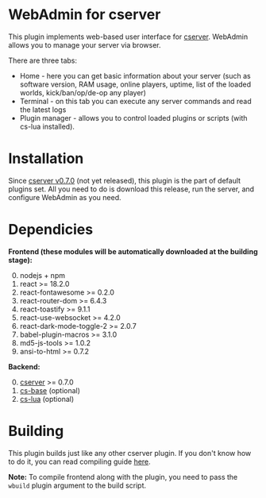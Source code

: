 # WebAdmin for cserver

This plugin implements web-based user interface for [cserver](https://github.com/igor725/cserver).
WebAdmin allows you to manage your server via browser.

There are three tabs:
* Home - here you can get basic information about your server (such as software version, RAM usage, online players, uptime, list of the loaded worlds, kick/ban/op/de-op any player)
* Terminal - on this tab you can execute any server commands and read the latest logs
* Plugin manager - allows you to control loaded plugins or scripts (with cs-lua installed).

# Installation

Since [cserver v0.7.0](https://github.com/igor725/cserver/releases/tag/v0.7.0) (not yet released), this plugin is the part of default plugins set. All you need to do is download this release, run the server, and configure WebAdmin as you need.

# Dependicies

**Frontend (these modules will be automatically downloaded at the building stage):**

0. nodejs + npm
1. react >= 18.2.0
2. react-fontawesome >= 0.2.0
3. react-router-dom >= 6.4.3
4. react-toastify >= 9.1.1
5. react-use-websocket >= 4.2.0
6. react-dark-mode-toggle-2 >= 2.0.7
7. babel-plugin-macros >= 3.1.0
8. md5-js-tools >= 1.0.2
9. ansi-to-html >= 0.7.2

**Backend:**

0. [cserver](https://github.com/igor725/cserver) >= 0.7.0
1. [cs-base](https://github.com/igor725/cs-base) (optional)
2. [cs-lua](https://github.com/igor725/cs-lua) (optional)

# Building

This plugin builds just like any other cserver plugin. If you don't know how to do it, you can read compiling guide [here](https://docs.igvx.ru/Compilation/).

**Note:** To compile frontend along with the plugin, you need to pass the `wbuild` plugin argument to the build script.
